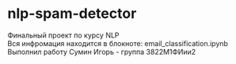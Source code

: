 # nlp-spam-detector
Финальный проект по курсу NLP  
Вся инфромация находится в блокноте: email_classification.ipynb  
Выполнил работу Сумин Игорь - группа 3822М1ФИии2
